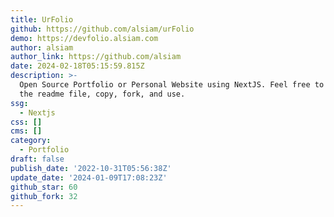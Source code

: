```yaml
---
title: UrFolio
github: https://github.com/alsiam/urFolio
demo: https://devfolio.alsiam.com
author: alsiam
author_link: https://github.com/alsiam
date: 2024-02-18T05:15:59.815Z
description: >-
  Open Source Portfolio or Personal Website using NextJS. Feel free to check out
  the readme file, copy, fork, and use.
ssg:
  - Nextjs
css: []
cms: []
category:
  - Portfolio
draft: false
publish_date: '2022-10-31T05:56:38Z'
update_date: '2024-01-09T17:08:23Z'
github_star: 60
github_fork: 32
---
```

